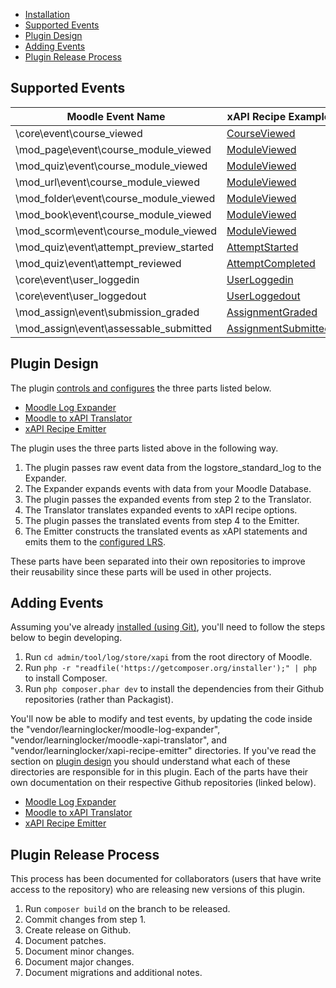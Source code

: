 - [Installation](installation.md)
- [Supported Events](#supported-events)
- [Plugin Design](#plugin-design)
- [Adding Events](#adding-events.md)
- [Plugin Release Process](#plugin-release-process)

## Supported Events
Moodle Event Name | xAPI Recipe Example
--- | ---
\core\event\course_viewed | [CourseViewed](https://github.com/LearningLocker/xAPI-Recipe-Emitter/blob/master/docs/examples/CourseViewed.json)
\mod_page\event\course_module_viewed | [ModuleViewed](https://github.com/LearningLocker/xAPI-Recipe-Emitter/blob/master/docs/examples/ModuleViewed.json)
\mod_quiz\event\course_module_viewed | [ModuleViewed](https://github.com/LearningLocker/xAPI-Recipe-Emitter/blob/master/docs/examples/ModuleViewed.json)
\mod_url\event\course_module_viewed | [ModuleViewed](https://github.com/LearningLocker/xAPI-Recipe-Emitter/blob/master/docs/examples/ModuleViewed.json)
\mod_folder\event\course_module_viewed | [ModuleViewed](https://github.com/LearningLocker/xAPI-Recipe-Emitter/blob/master/docs/examples/ModuleViewed.json)
\mod_book\event\course_module_viewed | [ModuleViewed](https://github.com/LearningLocker/xAPI-Recipe-Emitter/blob/master/docs/examples/ModuleViewed.json)
\mod_scorm\event\course_module_viewed | [ModuleViewed](https://github.com/LearningLocker/xAPI-Recipe-Emitter/blob/master/docs/examples/ModuleViewed.json)
\mod_quiz\event\attempt_preview_started | [AttemptStarted](https://github.com/LearningLocker/xAPI-Recipe-Emitter/blob/master/docs/examples/AttemptStarted.json)
\mod_quiz\event\attempt_reviewed | [AttemptCompleted](https://github.com/LearningLocker/xAPI-Recipe-Emitter/blob/master/docs/examples/AttemptCompleted.json)
\core\event\user_loggedin | [UserLoggedin](https://github.com/LearningLocker/xAPI-Recipe-Emitter/blob/master/docs/examples/UserLoggedin.json)
\core\event\user_loggedout | [UserLoggedout](https://github.com/LearningLocker/xAPI-Recipe-Emitter/blob/master/docs/examples/UserLoggedout.json)
\mod_assign\event\submission_graded | [AssignmentGraded](https://github.com/LearningLocker/xAPI-Recipe-Emitter/blob/master/docs/examples/AssignmentGraded.json)
\mod_assign\event\assessable_submitted  | [AssignmentSubmitted](https://github.com/LearningLocker/xAPI-Recipe-Emitter/blob/master/docs/examples/AssignmentSubmitted.json)

## Plugin Design
The plugin [controls and configures](../classes/log/store.php) the three parts listed below.

- [Moodle Log Expander](https://github.com/LearningLocker/Moodle-Log-Expander)
- [Moodle to xAPI Translator](https://github.com/LearningLocker/Moodle-xAPI-Translator)
- [xAPI Recipe Emitter](https://github.com/LearningLocker/xAPI-Recipe-Emitter)

The plugin uses the three parts listed above in the following way.

1. The plugin passes raw event data from the logstore_standard_log to the Expander.
2. The Expander expands events with data from your Moodle Database.
3. The plugin passes the expanded events from step 2 to the Translator.
4. The Translator translates expanded events to xAPI recipe options.
5. The plugin passes the translated events from step 4 to the Emitter.
6. The Emitter constructs the translated events as xAPI statements and emits them to the [configured LRS](installation.md#configuration).

These parts have been separated into their own repositories to improve their reusability since these parts will be used in other projects.

## Adding Events
Assuming you've already [installed (using Git)](installation.md), you'll need to follow the steps below to begin developing.

1. Run `cd admin/tool/log/store/xapi` from the root directory of Moodle.
2. Run `php -r "readfile('https://getcomposer.org/installer');" | php` to install Composer.
3. Run `php composer.phar dev` to install the dependencies from their Github repositories (rather than Packagist).

You'll now be able to modify and test events, by updating the code inside the "vendor/learninglocker/moodle-log-expander", "vendor/learninglocker/moodle-xapi-translator", and "vendor/learninglocker/xapi-recipe-emitter" directories. If you've read the section on [plugin design](#plugin-design) you should understand what each of these directories are responsible for in this plugin. Each of the parts have their own documentation on their respective Github repositories (linked below).

- [Moodle Log Expander](https://github.com/LearningLocker/Moodle-Log-Expander)
- [Moodle to xAPI Translator](https://github.com/LearningLocker/Moodle-xAPI-Translator)
- [xAPI Recipe Emitter](https://github.com/LearningLocker/xAPI-Recipe-Emitter)

## Plugin Release Process
This process has been documented for collaborators (users that have write access to the repository) who are releasing new versions of this plugin.

1. Run `composer build` on the branch to be released.
2. Commit changes from step 1.
3. Create release on Github.
  1. Document patches.
  2. Document minor changes.
  3. Document major changes.
  4. Document migrations and additional notes.
